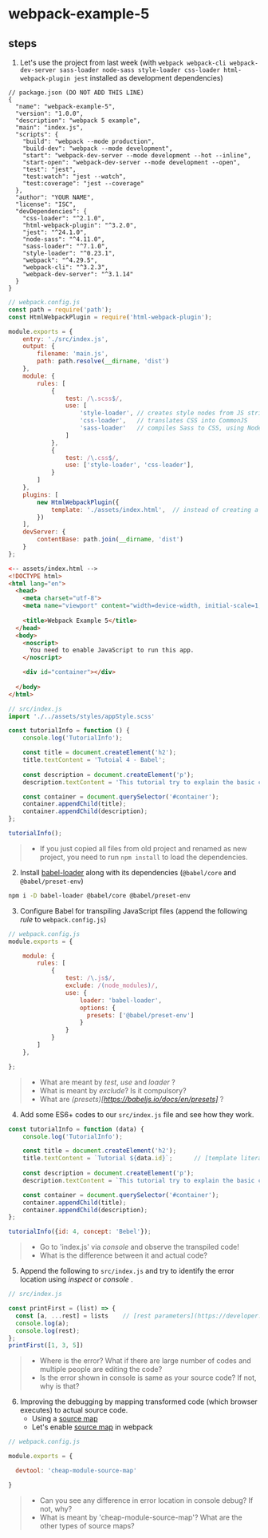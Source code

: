 # webpack-example-5


## steps

1. Let's use the project from last week (with `webpack webpack-cli webpack-dev-server sass-loader node-sass style-loader css-loader html-webpack-plugin jest` installed as development dependencies)
```javscript
// package.json (DO NOT ADD THIS LINE)
{
  "name": "webpack-example-5",
  "version": "1.0.0",
  "description": "webpack 5 example",
  "main": "index.js",
  "scripts": {
    "build": "webpack --mode production",
    "build-dev": "webpack --mode development",
    "start": "webpack-dev-server --mode development --hot --inline",
    "start-open": "webpack-dev-server --mode development --open",
    "test": "jest",
    "test:watch": "jest --watch",
    "test:coverage": "jest --coverage"
  },
  "author": "YOUR NAME",
  "license": "ISC",
  "devDependencies": {
    "css-loader": "^2.1.0",
    "html-webpack-plugin": "^3.2.0",
    "jest": "^24.1.0",
    "node-sass": "^4.11.0",
    "sass-loader": "^7.1.0",
    "style-loader": "^0.23.1",
    "webpack": "^4.29.5",
    "webpack-cli": "^3.2.3",
    "webpack-dev-server": "^3.1.14"
  }
}
```
```javascript
// webpack.config.js
const path = require('path');
const HtmlWebpackPlugin = require('html-webpack-plugin');

module.exports = {
	entry: './src/index.js',
	output: {
		filename: 'main.js',
		path: path.resolve(__dirname, 'dist')
	},
	module: {
		rules: [
			{
				test: /\.scss$/,
				use: [
					'style-loader', // creates style nodes from JS strings
					'css-loader',   // translates CSS into CommonJS
					'sass-loader'   // compiles Sass to CSS, using Node Sass by default
				]
			},
			{
				test: /\.css$/,
				use: ['style-loader', 'css-loader'],
			}
		]
	},
	plugins: [
		new HtmlWebpackPlugin({         
			template: './assets/index.html',  // instead of creating a new file, use the template
		})
	],
	devServer: {
		contentBase: path.join(__dirname, 'dist')
	}
};
```

```html
<-- assets/index.html -->
<!DOCTYPE html>
<html lang="en">
  <head>
    <meta charset="utf-8">
    <meta name="viewport" content="width=device-width, initial-scale=1, shrink-to-fit=no">
  
    <title>Webpack Example 5</title>
  </head>
  <body>
    <noscript>
      You need to enable JavaScript to run this app.
    </noscript>

    <div id="container"></div>
    
  </body>
</html>
```

```javascript
// src/index.js
import './../assets/styles/appStyle.scss'

const tutorialInfo = function () {
	console.log('TutorialInfo');

	const title = document.createElement('h2');
	title.textContent = 'Tutoial 4 - Babel';
	
	const description = document.createElement('p');
	description.textContent = 'This tutorial try to explain the basic concepts of jest';

	const container = document.querySelector('#container');
	container.appendChild(title);
	container.appendChild(description);
};

tutorialInfo();

```
>- If you just copied all files from old project and renamed as new project, you need to run `npm install` to load the dependencies.

2. Install [babel-loader](https://github.com/babel/babel-loader) along with its dependencies (`@babel/core` and `@babel/preset-env`)
```bash
npm i -D babel-loader @babel/core @babel/preset-env
```

3. Configure Babel for transpiling JavaScript files (append the following _rule_ to `webpack.config.js`)
```javascript
// webpack.config.js
module.exports = {

	module: {
		rules: [
			{
				test: /\.js$/,
				exclude: /(node_modules)/,
				use: {
					loader: 'babel-loader',
					options: {
					  presets: ['@babel/preset-env']
					}
				}
			}
		]
	},

};
```

>- What are meant by _test_, _use_ and _loader_ ?
>- What is meant by _exclude_? Is it compulsory?
>- What are _(presets)[https://babeljs.io/docs/en/presets]_ ?

4. Add some ES6+ codes to our `src/index.js` file and see how they work.
```javascript
const tutorialInfo = function (data) {
	console.log('TutorialInfo');

	const title = document.createElement('h2');
	title.textContent = `Tutorial ${data.id}`;      // [template literals](https://developer.mozilla.org/en-US/docs/Web/JavaScript/Reference/Template_literals)
	
	const description = document.createElement('p');
	description.textContent = `This tutorial try to explain the basic concepts of ${data.concept}`;

	const container = document.querySelector('#container');
	container.appendChild(title);
	container.appendChild(description);
};

tutorialInfo({id: 4, concept: 'Bebel'});
```
>- Go to 'index.js' via _console_ and observe the transpiled code!
>- What is the difference between it and actual code?

5.  Append the following to `src/index.js` and try to identify the error location using _inspect_ or _console_ .
```javascript
// src/index.js

const printFirst = (list) => {
  const [a, ...rest] = lists    // [rest parameters](https://developer.mozilla.org/en-US/docs/Web/JavaScript/Reference/Functions/rest_parameters)
  console.log(a);
  console.log(rest);
};
printFirst([1, 3, 5])
```
>- Where is the error? What if there are large number of codes and multiple people are editing the code?
>- Is the error shown in console is same as your source code? If not, why is that?

6. Improving the debugging by mapping transformed code (which browser executes) to actual source code.
	- Using a [source map](https://www.html5rocks.com/en/tutorials/developertools/sourcemaps/)
	- Let's enable [source map](https://webpack.js.org/configuration/devtool/) in webpack

```javascript
// webpack.config.js

module.exports = {

  devtool: 'cheap-module-source-map'

}
```
>- Can you see any difference in error location in console debug? If not, why?
>- What is meant by 'cheap-module-source-map'? What are the other types of source maps?
